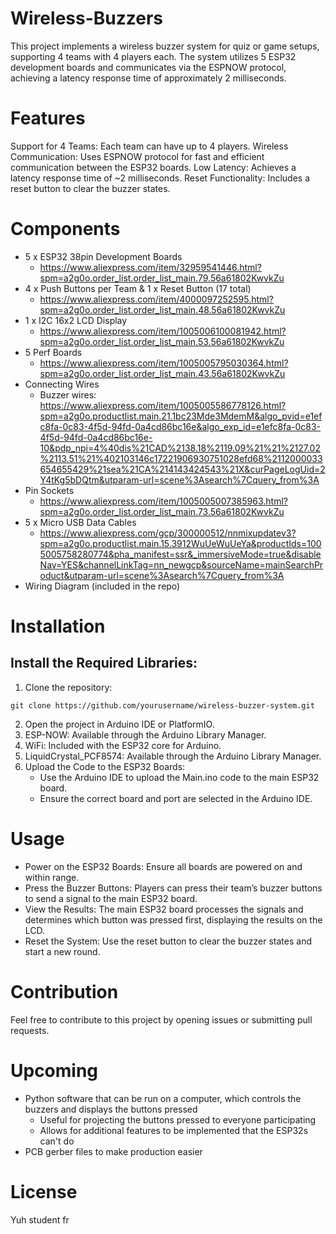 # Wireless-Buzzers
This project implements a wireless buzzer system for quiz or game setups, supporting 4 teams with 4 players each. The system utilizes 5 ESP32 development boards and communicates via the ESPNOW protocol, achieving a latency response time of approximately 2 milliseconds.

# Features
Support for 4 Teams: Each team can have up to 4 players.
Wireless Communication: Uses ESPNOW protocol for fast and efficient communication between the ESP32 boards.
Low Latency: Achieves a latency response time of ~2 milliseconds.
Reset Functionality: Includes a reset button to clear the buzzer states.

# Components
* 5 x ESP32 38pin Development Boards
    * https://www.aliexpress.com/item/32959541446.html?spm=a2g0o.order_list.order_list_main.79.56a61802KwvkZu 
* 4 x Push Buttons per Team & 1 x Reset Button (17 total)
    * https://www.aliexpress.com/item/4000097252595.html?spm=a2g0o.order_list.order_list_main.48.56a61802KwvkZu
* 1 x I2C 16x2 LCD Display
    * https://www.aliexpress.com/item/1005006100081942.html?spm=a2g0o.order_list.order_list_main.53.56a61802KwvkZu
* 5 Perf Boards
    * https://www.aliexpress.com/item/1005005795030364.html?spm=a2g0o.order_list.order_list_main.43.56a61802KwvkZu
* Connecting Wires
    * Buzzer wires: https://www.aliexpress.com/item/1005005586778126.html?spm=a2g0o.productlist.main.21.1bc23Mde3MdemM&algo_pvid=e1efc8fa-0c83-4f5d-94fd-0a4cd86bc16e&algo_exp_id=e1efc8fa-0c83-4f5d-94fd-0a4cd86bc16e-10&pdp_npi=4%40dis%21CAD%2138.18%2119.09%21%21%2127.02%2113.51%21%402103146c17221906930751028efd68%2112000033654655429%21sea%21CA%214143424543%21X&curPageLogUid=2Y4tKg5bDQtm&utparam-url=scene%3Asearch%7Cquery_from%3A
* Pin Sockets
    * https://www.aliexpress.com/item/1005005007385963.html?spm=a2g0o.order_list.order_list_main.73.56a61802KwvkZu
* 5 x Micro USB Data Cables
    * https://www.aliexpress.com/gcp/300000512/nnmixupdatev3?spm=a2g0o.productlist.main.15.3912WuUeWuUeYa&productIds=1005005758280774&pha_manifest=ssr&_immersiveMode=true&disableNav=YES&channelLinkTag=nn_newgcp&sourceName=mainSearchProduct&utparam-url=scene%3Asearch%7Cquery_from%3A 
* Wiring Diagram (included in the repo) 

# Installation
## Install the Required Libraries:
1. Clone the repository:
```
git clone https://github.com/yourusername/wireless-buzzer-system.git
```
2. Open the project in Arduino IDE or PlatformIO.
3. ESP-NOW: Available through the Arduino Library Manager.
4. WiFi: Included with the ESP32 core for Arduino.
5. LiquidCrystal_PCF8574: Available through the Arduino Library Manager.
6. Upload the Code to the ESP32 Boards:
    - Use the Arduino IDE to upload the Main.ino code to the main ESP32 board.
    - Ensure the correct board and port are selected in the Arduino IDE.

# Usage
* Power on the ESP32 Boards: Ensure all boards are powered on and within range.
* Press the Buzzer Buttons: Players can press their team’s buzzer buttons to send a signal to the main ESP32 board.
* View the Results: The main ESP32 board processes the signals and determines which button was pressed first, displaying the results on the LCD.
* Reset the System: Use the reset button to clear the buzzer states and start a new round.

# Contribution
Feel free to contribute to this project by opening issues or submitting pull requests.

# Upcoming 
* Python software that can be run on a computer, which controls the buzzers and displays the buttons pressed
    * Useful for projecting the buttons pressed to everyone participating
    * Allows for additional features to be implemented that the ESP32s can't do  
* PCB gerber files to make production easier

# License
Yuh student fr

